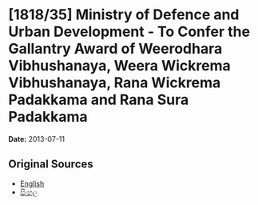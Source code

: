 # [1818/35] Ministry of Defence and Urban Development - To Confer the Gallantry Award of Weerodhara Vibhushanaya, Weera Wickrema Vibhushanaya, Rana Wickrema Padakkama and Rana Sura Padakkama

**Date:** 2013-07-11

## Original Sources

- [English](https://documents.gov.lk/view/extra-gazettes/2013/7/1818-35_E.pdf)
- [සිංහල](https://documents.gov.lk/view/extra-gazettes/2013/7/1818-35_S.pdf)
